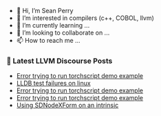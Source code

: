 - 👋 Hi, I’m Sean Perry
- 👀 I’m interested in compilers (c++, COBOL, llvm)
- 🌱 I’m currently learning ...
- 💞️ I’m looking to collaborate on ...
- 📫 How to reach me ...

<!---
s66perry/s66perry is a ✨ special ✨ repository because its `README.md` (this file) appears on your GitHub profile.
You can click the Preview link to take a look at your changes.
--->
### 📕 Latest LLVM Discourse Posts

<!-- DISCOURSE-LLVM:START -->
- [Error trying to run torchscript demo example](https://discourse.llvm.org/t/error-trying-to-run-torchscript-demo-example/80111#post_3)
- [LLDB test failures on linux](https://discourse.llvm.org/t/lldb-test-failures-on-linux/80095#post_4)
- [Error trying to run torchscript demo example](https://discourse.llvm.org/t/error-trying-to-run-torchscript-demo-example/80111#post_2)
- [Error trying to run torchscript demo example](https://discourse.llvm.org/t/error-trying-to-run-torchscript-demo-example/80111#post_1)
- [Using SDNodeXForm on an intrinsic](https://discourse.llvm.org/t/using-sdnodexform-on-an-intrinsic/80110#post_2)
<!-- DISCOURSE-LLVM:END -->
